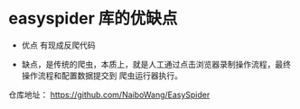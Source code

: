 # easyspider 库的优缺点


- 优点 有现成反爬代码

- 缺点，是传统的爬虫，本质上，就是人工通过点击浏览器录制操作流程，最终 操作流程和配置数据提交到 爬虫运行器执行。 

仓库地址： https://github.com/NaiboWang/EasySpider